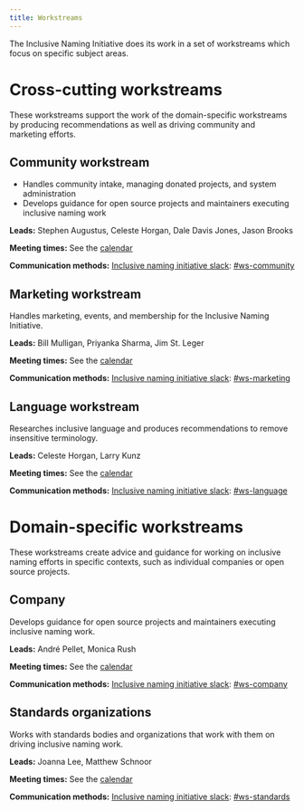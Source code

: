 ```yaml
---
title: Workstreams
---
```


The Inclusive Naming Initiative does its work in a set of workstreams which focus on specific subject areas. 

# Cross-cutting workstreams

These workstreams support the work of the domain-specific workstreams by producing recommendations as well as driving community and marketing efforts.

## Community workstream

- Handles community intake, managing donated projects, and system administration
- Develops guidance for open source projects and maintainers executing inclusive naming work

**Leads:** Stephen Augustus, Celeste Horgan, Dale Davis Jones, Jason Brooks

**Meeting times:** See the [calendar](/calendar)

**Communication methods:** [Inclusive naming initiative slack](https://communityinviter.com/apps/inclusive-naming/invite): [#ws-community](https://inclusive-naming.slack.com/archives/C01KHU7SS68)

## Marketing workstream

Handles marketing, events, and membership for the Inclusive Naming Initiative.

**Leads:** Bill Mulligan, Priyanka Sharma, Jim St. Leger

**Meeting times:** See the [calendar](/calendar)

**Communication methods:** [Inclusive naming initiative slack](https://communityinviter.com/apps/inclusive-naming/invite): [#ws-marketing](https://inclusive-naming.slack.com/archives/C01K57AHD9U) 

## Language workstream

Researches inclusive language and produces recommendations to remove insensitive terminology. 

**Leads:** Celeste Horgan, Larry Kunz 

**Meeting times:** See the [calendar](/calendar)

**Communication methods:** [Inclusive naming initiative slack](https://communityinviter.com/apps/inclusive-naming/invite): [#ws-language](https://inclusive-naming.slack.com/archives/C01KC0PU3EE) 

# Domain-specific workstreams

These workstreams create advice and guidance for working on inclusive naming efforts in specific contexts, such as individual companies or open source projects.

## Company

Develops guidance for open source projects and maintainers executing inclusive naming work.

**Leads:** André Pellet, Monica Rush

**Meeting times:** See the [calendar](/calendar)

**Communication methods:** [Inclusive naming initiative slack](https://communityinviter.com/apps/inclusive-naming/invite): [#ws-company](https://inclusive-naming.slack.com/archives/C01KHU9QB0C) 

## Standards organizations

Works with standards bodies and organizations that work with them on driving inclusive naming work.

**Leads:** Joanna Lee, Matthew Schnoor  

**Meeting times:** See the [calendar](/calendar)

**Communication methods:** [Inclusive naming initiative slack](https://communityinviter.com/apps/inclusive-naming/invite): [#ws-standards](https://inclusive-naming.slack.com/archives/C01K8LY0H8V) 
